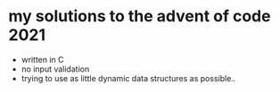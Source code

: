 # my solutions to the advent of code 2021

- written in C
- no input validation
- trying to use as little dynamic data structures as possible..
